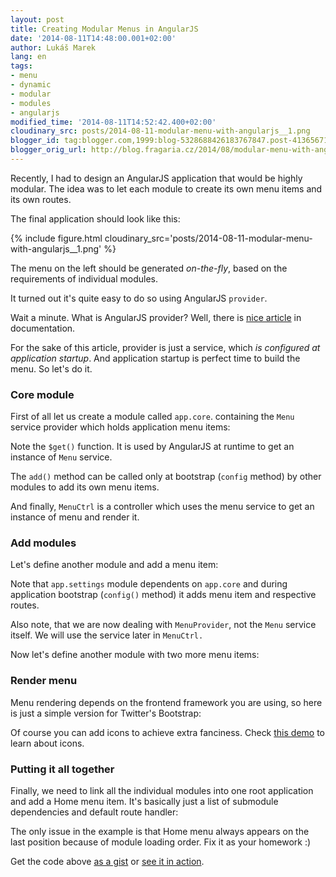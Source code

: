 ```yaml
---
layout: post
title: Creating Modular Menus in AngularJS
date: '2014-08-11T14:48:00.001+02:00'
author: Lukáš Marek
lang: en
tags:
- menu
- dynamic
- modular
- modules
- angularjs
modified_time: '2014-08-11T14:52:42.400+02:00'
cloudinary_src: posts/2014-08-11-modular-menu-with-angularjs__1.png
blogger_id: tag:blogger.com,1999:blog-5328688426183767847.post-413656719071260947
blogger_orig_url: http://blog.fragaria.cz/2014/08/modular-menu-with-angularjs.html
---
```


Recently, I had to design an AngularJS application that would be highly
modular. The idea was to let each module to create its own menu items
and its own routes.

The final application should look like this:

{% include figure.html cloudinary_src='posts/2014-08-11-modular-menu-with-angularjs__1.png' %}

The menu on the left should be generated *on-the-fly*, based on the
requirements of individual modules.

It turned out it's quite easy to do so using AngularJS `provider`.

Wait a minute. What is AngularJS provider? Well, there is [nice
article](https://docs.angularjs.org/guide/providers) in documentation.

For the sake of this article, provider is just a service, which *is
configured at application startup*. And application startup is perfect
time to build the menu. So let's do it.

### Core module

First of all let us create a module called `app.core`. containing the
`Menu`  service provider which holds application menu items:

Note the `$get()` function. It is used by AngularJS at runtime to get an
instance of `Menu` service.

The `add()` method can be called only at bootstrap (`config` method) by
other modules to add its own menu items.

And finally, `MenuCtrl` is a controller which uses the menu service to
get an instance of menu and render it.

### Add modules

Let's define another module and add a menu item:

Note that `app.settings` module dependents on `app.core` and during
application bootstrap (`config()` method) it adds menu item and
respective routes.

Also note, that we are now dealing with `MenuProvider`, not the `Menu`
service itself. We will use the service later in `MenuCtrl.`

Now let's define another module with two more menu items:

### Render menu

Menu rendering depends on the frontend framework you are using, so here
is just a simple version for Twitter's Bootstrap:

Of course you can add icons to achieve extra fanciness. Check [this
demo](http://plnkr.co/edit/6RkqZs0mBcZa3EcGC2op?p=preview) to learn
about icons.

### Putting it all together

Finally, we need to link all the individual modules into one root
application and add a Home menu item. It's basically just a list of
submodule dependencies and default route handler:

The only issue in the example is that Home menu always appears on the
last position because of module loading order. Fix it as your homework
:)

Get the code above [as a
gist](https://gist.github.com/krtek/d74d9157b7bc9b4a21b3) or [see it in
action](http://plnkr.co/edit/6RkqZs0mBcZa3EcGC2op?p=preview).
